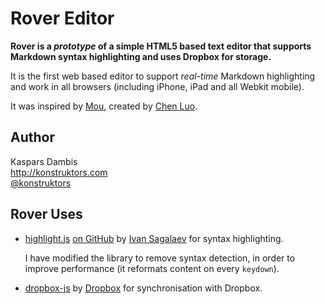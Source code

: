 # Rover Editor

**Rover is a *prototype* of a simple HTML5 based text editor that supports Markdown syntax highlighting and uses Dropbox for storage.**

It is the first web based editor to support *real-time* Markdown highlighting and work in all browsers (including iPhone, iPad and all Webkit mobile).

It was inspired by [Mou](http://mouapp.com/), created by [Chen Luo](http://chenluois.com/).

## Author

Kaspars Dambis  
<http://konstruktors.com>  
[@konstruktors](http://twitter.com/konstruktors)

## Rover Uses

* 	[highlight.js](http://softwaremaniacs.org/soft/highlight/en/) [on GitHub](https://github.com/isagalaev/highlight.js) by [Ivan Sagalaev](http://softwaremaniacs.org/) for syntax highlighting.
	
	I have modified the library to remove syntax detection, in order to improve performance (it reformats content on every `keydown`).

* 	[dropbox-js](https://github.com/dropbox/dropbox-js) by [Dropbox](https://github.com/dropbox) for synchronisation with Dropbox.